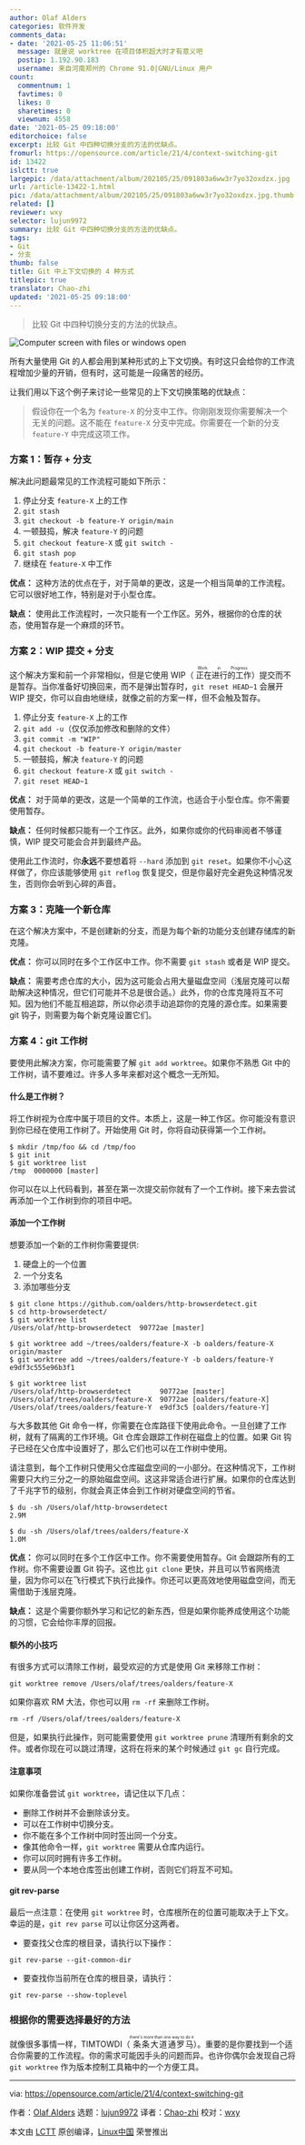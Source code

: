```yaml
---
author: Olaf Alders
categories: 软件开发
comments_data:
- date: '2021-05-25 11:06:51'
  message: 就是说 worktree 在项目体积超大时才有意义吧
  postip: 1.192.90.183
  username: 来自河南郑州的 Chrome 91.0|GNU/Linux 用户
count:
  commentnum: 1
  favtimes: 0
  likes: 0
  sharetimes: 0
  viewnum: 4558
date: '2021-05-25 09:18:00'
editorchoice: false
excerpt: 比较 Git 中四种切换分支的方法的优缺点。
fromurl: https://opensource.com/article/21/4/context-switching-git
id: 13422
islctt: true
largepic: /data/attachment/album/202105/25/091803a6ww3r7yo32oxdzx.jpg
url: /article-13422-1.html
pic: /data/attachment/album/202105/25/091803a6ww3r7yo32oxdzx.jpg.thumb.jpg
related: []
reviewer: wxy
selector: lujun9972
summary: 比较 Git 中四种切换分支的方法的优缺点。
tags:
- Git
- 分支
thumb: false
title: Git 中上下文切换的 4 种方式
titlepic: true
translator: Chao-zhi
updated: '2021-05-25 09:18:00'
---
```



> 
> 比较 Git 中四种切换分支的方法的优缺点。
> 
> 
> 


![](/data/attachment/album/202105/25/091803a6ww3r7yo32oxdzx.jpg "Computer screen with files or windows open")


所有大量使用 Git 的人都会用到某种形式的上下文切换。有时这只会给你的工作流程增加少量的开销，但有时，这可能是一段痛苦的经历。


让我们用以下这个例子来讨论一些常见的上下文切换策略的优缺点：



> 
> 假设你在一个名为 `feature-X` 的分支中工作。你刚刚发现你需要解决一个无关的问题。这不能在 `feature-X` 分支中完成。你需要在一个新的分支 `feature-Y` 中完成这项工作。
> 
> 
> 


### 方案 1：暂存 + 分支


解决此问题最常见的工作流程可能如下所示：


1. 停止分支 `feature-X` 上的工作
2. `git stash`
3. `git checkout -b feature-Y origin/main`
4. 一顿鼓捣，解决 `feature-Y` 的问题
5. `git checkout feature-X` 或 `git switch -`
6. `git stash pop`
7. 继续在 `feature-X` 中工作


**优点：** 这种方法的优点在于，对于简单的更改，这是一个相当简单的工作流程。它可以很好地工作，特别是对于小型仓库。


**缺点：** 使用此工作流程时，一次只能有一个工作区。另外，根据你的仓库的状态，使用暂存是一个麻烦的环节。


### 方案 2：WIP 提交 + 分支


这个解决方案和前一个非常相似，但是它使用 WIP（<ruby> 正在进行的工作 <rt>  Work in Progress </rt></ruby>）提交而不是暂存。当你准备好切换回来，而不是弹出暂存时，`git reset HEAD~1` 会展开 WIP 提交，你可以自由地继续，就像之前的方案一样，但不会触及暂存。


1. 停止分支 `feature-X` 上的工作
2. `git add -u`（仅仅添加修改和删除的文件）
3. `git commit -m "WIP"`
4. `git checkout -b feature-Y origin/master`
5. 一顿鼓捣，解决 `feature-Y` 的问题
6. `git checkout feature-X` 或 `git switch -`
7. `git reset HEAD~1`


**优点：** 对于简单的更改，这是一个简单的工作流，也适合于小型仓库。你不需要使用暂存。


**缺点：** 任何时候都只能有一个工作区。此外，如果你或你的代码审阅者不够谨慎，WIP 提交可能会合并到最终产品。


使用此工作流时，你**永远**不要想着将 `--hard` 添加到 `git reset`。如果你不小心这样做了，你应该能够使用 `git reflog` 恢复提交，但是你最好完全避免这种情况发生，否则你会听到心碎的声音。


### 方案 3：克隆一个新仓库


在这个解决方案中，不是创建新的分支，而是为每个新的功能分支创建存储库的新克隆。


**优点：** 你可以同时在多个工作区中工作。你不需要 `git stash` 或者是 WIP 提交。


**缺点：** 需要考虑仓库的大小，因为这可能会占用大量磁盘空间（浅层克隆可以帮助解决这种情况，但它们可能并不总是很合适。）此外，你的仓库克隆将互不可知。因为他们不能互相追踪，所以你必须手动追踪你的克隆的源仓库。如果需要 git 钩子，则需要为每个新克隆设置它们。


### 方案 4：git 工作树


要使用此解决方案，你可能需要了解 `git add worktree`。如果你不熟悉 Git 中的工作树，请不要难过。许多人多年来都对这个概念一无所知。


#### 什么是工作树？


将工作树视为仓库中属于项目的文件。本质上，这是一种工作区。你可能没有意识到你已经在使用工作树了。开始使用 Git 时，你将自动获得第一个工作树。



```
$ mkdir /tmp/foo && cd /tmp/foo
$ git init
$ git worktree list
/tmp  0000000 [master]

```

你可以在以上代码看到，甚至在第一次提交前你就有了一个工作树。接下来去尝试再添加一个工作树到你的项目中吧。


#### 添加一个工作树


想要添加一个新的工作树你需要提供:


1. 硬盘上的一个位置
2. 一个分支名
3. 添加哪些分支



```
$ git clone https://github.com/oalders/http-browserdetect.git
$ cd http-browserdetect/
$ git worktree list
/Users/olaf/http-browserdetect  90772ae [master]

$ git worktree add ~/trees/oalders/feature-X -b oalders/feature-X origin/master
$ git worktree add ~/trees/oalders/feature-Y -b oalders/feature-Y e9df3c555e96b3f1

$ git worktree list
/Users/olaf/http-browserdetect       90772ae [master]
/Users/olaf/trees/oalders/feature-X  90772ae [oalders/feature-X]
/Users/olaf/trees/oalders/feature-Y  e9df3c5 [oalders/feature-Y]

```

与大多数其他 Git 命令一样，你需要在仓库路径下使用此命令。一旦创建了工作树，就有了隔离的工作环境。Git 仓库会跟踪工作树在磁盘上的位置。如果 Git 钩子已经在父仓库中设置好了，那么它们也可以在工作树中使用。


请注意到，每个工作树只使用父仓库磁盘空间的一小部分。在这种情况下，工作树需要只大约三分之一的原始磁盘空间。这这非常适合进行扩展。如果你的仓库达到了千兆字节的级别，你就会真正体会到工作树对硬盘空间的节省。



```
$ du -sh /Users/olaf/http-browserdetect
2.9M

$ du -sh /Users/olaf/trees/oalders/feature-X
1.0M

```

**优点：** 你可以同时在多个工作区中工作。你不需要使用暂存。Git 会跟踪所有的工作树。你不需要设置 Git 钩子。这也比 `git clone` 更快，并且可以节省网络流量，因为你可以在飞行模式下执行此操作。你还可以更高效地使用磁盘空间，而无需借助于浅层克隆。


**缺点：** 这是个需要你额外学习和记忆的新东西，但是如果你能养成使用这个功能的习惯，它会给你丰厚的回报。


#### 额外的小技巧


有很多方式可以清除工作树，最受欢迎的方式是使用 Git 来移除工作树：



```
git worktree remove /Users/olaf/trees/oalders/feature-X

```

如果你喜欢 RM 大法，你也可以用 `rm -rf` 来删除工作树。



```
rm -rf /Users/olaf/trees/oalders/feature-X

```

但是，如果执行此操作，则可能需要使用 `git worktree prune` 清理所有剩余的文件。或者你现在可以跳过清理，这将在将来的某个时候通过 `git gc` 自行完成。


#### 注意事项


如果你准备尝试 `git worktree`，请记住以下几点：


* 删除工作树并不会删除该分支。
* 可以在工作树中切换分支。
* 你不能在多个工作树中同时签出同一个分支。
* 像其他命令一样，`git worktree` 需要从仓库内运行。
* 你可以同时拥有许多工作树。
* 要从同一个本地仓库签出创建工作树，否则它们将互不可知。


#### git rev-parse


最后一点注意：在使用 `git worktree` 时，仓库根所在的位置可能取决于上下文。幸运的是，`git rev parse` 可以让你区分这两者。


* 要查找父仓库的根目录，请执行以下操作：

```
git rev-parse --git-common-dir

```
* 要查找你当前所在仓库的根目录，请执行：

```
git rev-parse --show-toplevel

```


### 根据你的需要选择最好的方法


就像很多事情一样，TIMTOWDI（<ruby> 条条大道通罗马 <rt>  there's more than one way to do it </rt></ruby>）。重要的是你要找到一个适合你需要的工作流程。你的需求可能因手头的问题而异。也许你偶尔会发现自己将 `git worktree` 作为版本控制工具箱中的一个方便工具。




---


via: <https://opensource.com/article/21/4/context-switching-git>


作者：[Olaf Alders](https://opensource.com/users/oalders) 选题：[lujun9972](https://github.com/lujun9972) 译者：[Chao-zhi](https://github.com/Chao-zhi) 校对：[wxy](https://github.com/wxy)


本文由 [LCTT](https://github.com/LCTT/TranslateProject) 原创编译，[Linux中国](https://linux.cn/) 荣誉推出